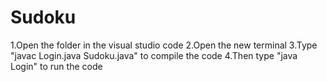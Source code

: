 # Sudoku
1.Open the folder in the visual studio code 
2.Open the new terminal 
3.Type "javac Login.java Sudoku.java" to compile the code 
4.Then type "java Login" to run the code 
